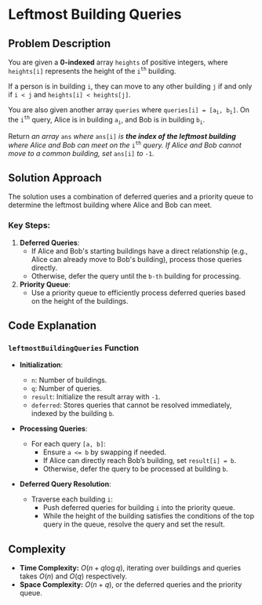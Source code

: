 # Leftmost Building Queries

## Problem Description

You are given a **0-indexed** array `heights` of positive integers, where `heights[i]` represents the height of the `i`<sup>`th`</sup> building.  

If a person is in building `i`, they can move to any other building `j` if and only if `i < j` and `heights[i] < heights[j]`.  

You are also given another array `queries` where `queries[i] = [a`<sub>`i`</sub>`, b`<sub>`i`</sub>`]`. On the `i`<sup>`th`</sup> query, Alice is in building `a`<sub>`i`</sub>, and Bob is in building `b`<sub>`i`</sub>.  

Return *an array* `ans` *where* `ans[i]` *is **the index of the leftmost building** where Alice and Bob can meet on the* `i`<sup>`th`</sup> *query. If Alice and Bob cannot move to a common building, set* `ans[i]` *to* `-1`.

## Solution Approach

The solution uses a combination of deferred queries and a priority queue to determine the leftmost building where Alice and Bob can meet.  

### Key Steps:
1. **Deferred Queries**:
   - If Alice and Bob's starting buildings have a direct relationship (e.g., Alice can already move to Bob's building), process those queries directly.
   - Otherwise, defer the query until the `b-th` building for processing.
2. **Priority Queue**:
   - Use a priority queue to efficiently process deferred queries based on the height of the buildings.

## Code Explanation

### `leftmostBuildingQueries` Function

- **Initialization**:
  - `n`: Number of buildings.
  - `q`: Number of queries.
  - `result`: Initialize the result array with `-1`.
  - `deferred`: Stores queries that cannot be resolved immediately, indexed by the building `b`.

- **Processing Queries**:
  - For each query `[a, b]`:
    - Ensure `a <= b` by swapping if needed.
    - If Alice can directly reach Bob’s building, set `result[i] = b`.
    - Otherwise, defer the query to be processed at building `b`.

- **Deferred Query Resolution**:
  - Traverse each building `i`:
    - Push deferred queries for building `i` into the priority queue.
    - While the height of the building satisfies the conditions of the top query in the queue, resolve the query and set the result.

## Complexity

- **Time Complexity:** $O(n + q \log q)$, iterating over buildings and queries takes $O(n)$ and $O(q)$ respectively.
- **Space Complexity:** $O(n + q)$, or the deferred queries and the priority queue.
